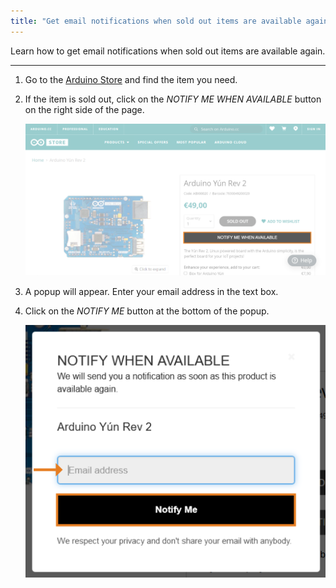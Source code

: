 ```yaml
---
title: "Get email notifications when sold out items are available again"
---
```


Learn how to get email notifications when sold out items are available again.

---

1. Go to the [Arduino Store](https://store.arduino.cc/) and find the item you need.

2. If the item is sold out, click on the *NOTIFY ME WHEN AVAILABLE* button on the right side of the page.

   !["Add to Wishlist" button, next to the "sold out" label](img/Sold_out_item_notification.png)

3. A popup will appear. Enter your email address in the text box.

4. Click on the *NOTIFY ME* button at the bottom of the popup.

   !["Add to Wishlist" button, next to the "sold out" label](img/Sold_out_item_notification_popup.png)
